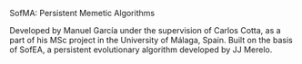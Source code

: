 SofMA: Persistent Memetic Algorithms

Developed by Manuel García under the supervision of Carlos Cotta, 
as a part of his MSc project in the University of Málaga, Spain. 
Built on the basis of SofEA, a persistent evolutionary algorithm 
developed by JJ Merelo.
